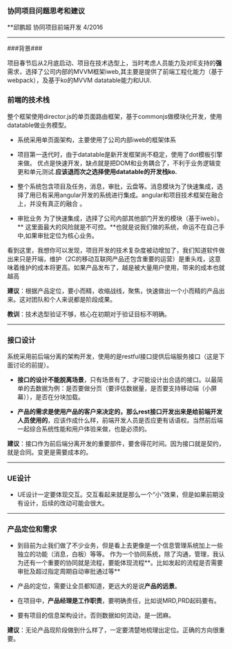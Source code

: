 ### 协同项目问题思考和建议 ###
**邱鹏超 协同项目前端开发 4/2016 

----------

###背景###

项目春节后从2月底启动、项目在技术选型上，当时考虑人员能力及对IE支持的**强**需求，选择了公司内部的MVVM框架iweb,其主要是提供了前端工程化能力（基于webpack），及基于ko的MVVM datatable能力和UUI.

### 前端的技术栈 ###

整个框架使用director.js的单页面路由框架，基于commonjs做模块化开发，使用datatable做业务模型。

- 系统采用单页面架构，主要使用了公司内部iweb的框架体系

- 项目第一迭代时，由于datatable是新开发框架尚不稳定，使用了dot模板引擎来做。 优点是快速开发，缺点就是把DOM和业务耦合了，不利于业务逻辑变更和单元测试.**应该退而次之选择使用datatable的开发栈ko.**

- 整个系统包含项目及任务，消息，审批，云盘等。消息模块为了快速集成，选择了用已有采用angular开发的系统进行集成。angular和项目技术框架在融合上，并没有真正的融合 。

- 审批业务 为了快速集成，选择了公司内部其他部门开发的模块（基于iweb）。** 这里面最大的风险就是不可控。**也就是说我们做的系统，命运不在自己手中,如果审批定位为核心业务。

看到这里，我想你可以发现，项目开发的技术复杂度被动增加了，我们知道软件做出来只是开端，维护（2C的移动互联网产品还包含重要的运营）是重头戏，这意味着维护的成本将更高。如果产品发布了，越是被大量用户使用，带来的成本也就越高

**建议**：根据产品定位，要小而精，收缩战线，聚焦，快速做出一个小而精的产品出来。这对团队和个人来说都是阶段成果。

**教训**：技术选型验证不够，核心在初期对于验证目标不明确。

----------


### 接口设计 ###

系统采用前后端分离的架构开发，使用的是restful接口提供后端服务接口（这是下面讨论的前提）。

- **接口的设计不能脱离场景**，只有场景有了，才可能设计出合适的接口。以最简单的去数据为例：是否要做分页（要评估数据量，是否要支持移动端（小屏幕）），是否在分块加载。

- **产品的需求是使用产品的客户来决定的，那么rest接口开发出来是给前端开发人员使用的**，应该作成什么样，前端开发人员是否应更有话语权。当然前后端一起综合系统性能和用户体验来做，也是必须的。

**建议**：接口作为前后端分离开发的重要部件，要舍得花时间。因为接口就是契约，就是合同。变更是需要成本的。

----------
### UE设计 ###

- UE设计一定要体现交互。交互看起来就是那么一个“小”效果，但是如果前期没有设计，后续的改动可能会很大。

----------
### 产品定位和需求 ###

- 到目前为止我们做了不少业务，但是看上去更像是一个信息管理系统加上一些独立的功能（消息，白板）等等。 作为一个协同系统，除了沟通，管理，我认为还有一个重要的协同就是流程，要能体现流程**。比如发起的流程是否需要审批及超过指定周期自动审批通过等**

- 产品的定位，需要让全员都知道，更远大的是说**产品的远景**。

- 在项目中，**产品经理是工作职责**，要明确责任，比如说MRD,PRD起码要有。

- 要有项目的信息架构设计。否则数据如何流动，是一团麻。

**建议**：无论产品现阶段做到什么样了，一定要清楚地梳理出定位。正确的方向很重要。
